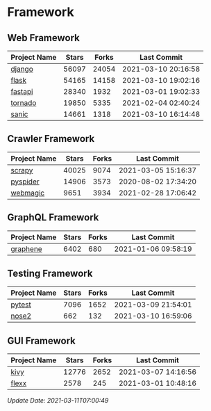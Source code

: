 # Framework

## Web Framework
| Project Name | Stars | Forks | Last Commit |
| ------------ | ----- | ----- | ----------- |
| [django](https://github.com/django/django) | 56097 | 24054 | 2021-03-10 20:16:58 |
| [flask](https://github.com/pallets/flask) | 54165 | 14158 | 2021-03-10 19:02:16 |
| [fastapi](https://github.com/tiangolo/fastapi) | 28340 | 1932 | 2021-03-01 19:02:33 |
| [tornado](https://github.com/tornadoweb/tornado) | 19850 | 5335 | 2021-02-04 02:40:24 |
| [sanic](https://github.com/sanic-org/sanic) | 14661 | 1318 | 2021-03-10 16:14:48 |

## Crawler Framework
| Project Name | Stars | Forks | Last Commit |
| ------------ | ----- | ----- | ----------- |
| [scrapy](https://github.com/scrapy/scrapy) | 40025 | 9074 | 2021-03-05 15:16:37 |
| [pyspider](https://github.com/binux/pyspider) | 14906 | 3573 | 2020-08-02 17:34:20 |
| [webmagic](https://github.com/code4craft/webmagic) | 9651 | 3934 | 2021-02-28 17:06:42 |

## GraphQL Framework
| Project Name | Stars | Forks | Last Commit |
| ------------ | ----- | ----- | ----------- |
| [graphene](https://github.com/graphql-python/graphene) | 6402 | 680 | 2021-01-06 09:58:19 |

## Testing Framework
| Project Name | Stars | Forks | Last Commit |
| ------------ | ----- | ----- | ----------- |
| [pytest](https://github.com/pytest-dev/pytest) | 7096 | 1652 | 2021-03-09 21:54:01 |
| [nose2](https://github.com/nose-devs/nose2) | 662 | 132 | 2021-03-10 16:59:06 |

## GUI Framework
| Project Name | Stars | Forks | Last Commit |
| ------------ | ----- | ----- | ----------- |
| [kivy](https://github.com/kivy/kivy) | 12776 | 2652 | 2021-03-07 14:16:56 |
| [flexx](https://github.com/flexxui/flexx) | 2578 | 245 | 2021-03-01 10:48:16 |

*Update Date: 2021-03-11T07:00:49*